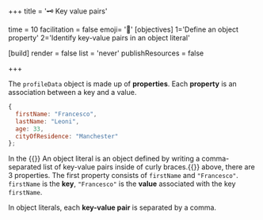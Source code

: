+++
title = '🗝️ Key value pairs'

time = 10
facilitation = false
emoji= '🧩'
[objectives]
    1='Define an object property'
    2='Identify key-value pairs in an object literal'

[build]
  render = false
  list = 'never'
  publishResources = false

+++

The `profileData` object is made up of **properties**.
Each **property** is an association between a key and a value.

```js
{
  firstName: "Francesco",
  lastName: "Leoni",
  age: 33,
  cityOfResidence: "Manchester"
};
```

In the {{<tooltip title="object literal">}} An object literal is an object defined by writing a comma-separated list of key-value pairs inside of curly braces.{{</tooltip>}} above, there are 3 properties. The first property consists of `firstName` and `"Francesco"`. `firstName` is the **key**, `"Francesco"` is the **value** associated with the key `firstName`.

In object literals, each **key-value pair** is separated by a comma.
